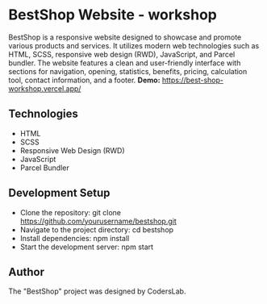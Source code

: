 # BestShop Website - workshop

BestShop is a responsive website designed to showcase and promote various products and services. It utilizes modern web technologies such as HTML, SCSS, responsive web design (RWD), JavaScript, and Parcel bundler. The website features a clean and user-friendly interface with sections for navigation, opening, statistics, benefits, pricing, calculation tool, contact information, and a footer.
**Demo:** https://best-shop-workshop.vercel.app/

## Technologies

- HTML
- SCSS
- Responsive Web Design (RWD)
- JavaScript
- Parcel Bundler

## Development Setup

- Clone the repository: git clone https://github.com/yourusername/bestshop.git
- Navigate to the project directory: cd bestshop
- Install dependencies: npm install
- Start the development server: npm start

## Author

The "BestShop" project was designed by CodersLab.




